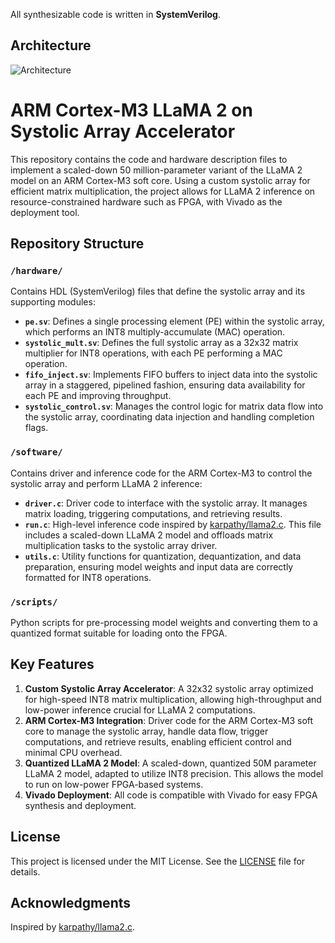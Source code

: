 

All synthesizable code is written in **SystemVerilog**.



## Architecture
![Architecture](architecture.png)

# ARM Cortex-M3 LLaMA 2 on Systolic Array Accelerator

This repository contains the code and hardware description files to implement a scaled-down 50 million-parameter variant of the LLaMA 2 model on an ARM Cortex-M3 soft core. Using a custom systolic array for efficient matrix multiplication, the project allows for LLaMA 2 inference on resource-constrained hardware such as FPGA, with Vivado as the deployment tool.

## Repository Structure

### `/hardware/`
Contains HDL (SystemVerilog) files that define the systolic array and its supporting modules:
- **`pe.sv`**: Defines a single processing element (PE) within the systolic array, which performs an INT8 multiply-accumulate (MAC) operation.
- **`systolic_mult.sv`**: Defines the full systolic array as a 32x32 matrix multiplier for INT8 operations, with each PE performing a MAC operation.
- **`fifo_inject.sv`**: Implements FIFO buffers to inject data into the systolic array in a staggered, pipelined fashion, ensuring data availability for each PE and improving throughput.
- **`systolic_control.sv`**: Manages the control logic for matrix data flow into the systolic array, coordinating data injection and handling completion flags.

### `/software/`
Contains driver and inference code for the ARM Cortex-M3 to control the systolic array and perform LLaMA 2 inference:
- **`driver.c`**: Driver code to interface with the systolic array. It manages matrix loading, triggering computations, and retrieving results.
- **`run.c`**: High-level inference code inspired by [karpathy/llama2.c](https://github.com/karpathy/llama2.c). This file includes a scaled-down LLaMA 2 model and offloads matrix multiplication tasks to the systolic array driver.
- **`utils.c`**: Utility functions for quantization, dequantization, and data preparation, ensuring model weights and input data are correctly formatted for INT8 operations.

### `/scripts/`
Python scripts for pre-processing model weights and converting them to a quantized format suitable for loading onto the FPGA.

## Key Features

1. **Custom Systolic Array Accelerator**: A 32x32 systolic array optimized for high-speed INT8 matrix multiplication, allowing high-throughput and low-power inference crucial for LLaMA 2 computations.
2. **ARM Cortex-M3 Integration**: Driver code for the ARM Cortex-M3 soft core to manage the systolic array, handle data flow, trigger computations, and retrieve results, enabling efficient control and minimal CPU overhead.
3. **Quantized LLaMA 2 Model**: A scaled-down, quantized 50M parameter LLaMA 2 model, adapted to utilize INT8 precision. This allows the model to run on low-power FPGA-based systems.
4. **Vivado Deployment**: All code is compatible with Vivado for easy FPGA synthesis and deployment.


## License

This project is licensed under the MIT License. See the [LICENSE](LICENSE) file for details.

## Acknowledgments

Inspired by [karpathy/llama2.c](https://github.com/karpathy/llama2.c).

